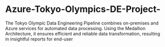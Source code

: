 # Azure-Tokyo-Olympics-DE-Project-
The Tokyo Olympic Data Engineering Pipeline combines on-premises and Azure services for automated data processing. Using the Medallion Architecture, it ensures efficient and reliable data transformation, resulting in insightful reports for end-user
